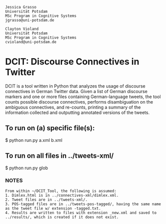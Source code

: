 ```
Jessica Grasso
Universität Potsdam
MSc Program in Cognitive Systems
jgrasso@uni-potsdam.de
```
```
Clayton Violand
Universität Potsdam
MSc Program in Cognitive Systems
cvioland@uni-potsdam.de
```
# DCIT: Discourse Connectives in Twitter
DCIT is a tool written in Python that analyzes the usage of discourse connectives in German Twitter data. Given a list of German discourse markers and one or more files containing German-language tweets, the tool counts possible discourse connectives, performs disambiguation on the ambiguous connectives, and re-counts, printing a summary of the information collected and outputting annotated versions of the tweets.
## To run on (a) specific file(s):
$ python run.py a.xml b.xml
<br>
## To run on all files in ../tweets-xml/
$ python run.py glob
<br>
### NOTES
```
From within ~/DCIT_Tool, the following is assumed:
1. Dimlex.html is in ../connectives-xml/dimlex.xml.
2. Tweet files are in ../tweets-xml/.
3. POS-tagged files are in ../tweets-pos-tagged/, having the same name as the tweet file w/ extension -tagged.txt.
4. Results are written to files with extension _new.xml and saved to ../results/, which is created if it does not exist.
```
